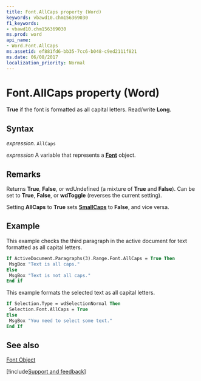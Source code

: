 ```yaml
---
title: Font.AllCaps property (Word)
keywords: vbawd10.chm156369030
f1_keywords:
- vbawd10.chm156369030
ms.prod: word
api_name:
- Word.Font.AllCaps
ms.assetid: ef881fd6-bb35-7cc6-b048-c9ed2111f821
ms.date: 06/08/2017
localization_priority: Normal
---
```



# Font.AllCaps property (Word)

 **True** if the font is formatted as all capital letters. Read/write **Long**.


## Syntax

_expression_. `AllCaps`

_expression_ A variable that represents a **[Font](Word.Font.md)** object.


## Remarks

Returns  **True**, **False**, or wdUndefined (a mixture of **True** and **False**). Can be set to **True**, **False**, or **wdToggle** (reverses the current setting).

Setting  **AllCaps** to **True** sets **[SmallCaps](Word.Font.SmallCaps.md)** to **False**, and vice versa.


## Example

This example checks the third paragraph in the active document for text formatted as all capital letters.


```vb
If ActiveDocument.Paragraphs(3).Range.Font.AllCaps = True Then 
 MsgBox "Text is all caps." 
Else 
 MsgBox "Text is not all caps." 
End if
```

This example formats the selected text as all capital letters.




```vb
If Selection.Type = wdSelectionNormal Then 
 Selection.Font.AllCaps = True 
Else 
 MsgBox "You need to select some text." 
End If
```


## See also


[Font Object](Word.Font.md)

[!include[Support and feedback](~/includes/feedback-boilerplate.md)]
